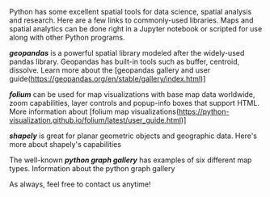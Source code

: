 Python has some excellent spatial tools for data science, spatial analysis and research. Here are a few links to commonly-used libraries. Maps and spatial analytics can be done right in a Jupyter notebook or scripted for use along with other Python programs.

***geopandas*** is a powerful spatial library modeled after the widely-used pandas library. Geopandas has built-in tools such as buffer, centroid, dissolve. Learn more about the [geopandas gallery and user guide(https://geopandas.org/en/stable/gallery/index.html)]

***folium*** can be used for map visualizations with base map data worldwide, zoom capabilities, layer controls and popup-info boxes that support HTML. More information about [folium map visualizations(https://python-visualization.github.io/folium/latest/user_guide.html)]

***shapely*** is great for planar geometric objects and geographic data. Here's more about shapely's capabilities

The well-known ***python graph gallery*** has examples of six different map types. Information about the python graph gallery

As always, feel free to contact us anytime!

